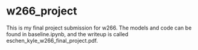 # w266_project

This is my final project submission for w266. The models and code can be found in baseline.ipynb, and the writeup is called eschen_kyle_w266_final_project.pdf.

